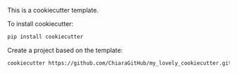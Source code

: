 This is a cookiecutter template.

To install cookiecutter:
```bash
pip install cookiecutter
```

Create a project based on the template:
```bash
cookiecutter https://github.com/ChiaraGitHub/my_lovely_cookiecutter.git
```

